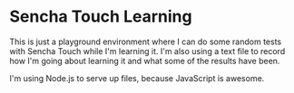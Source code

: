 Sencha Touch Learning
========================

This is just a playground environment where I can do some random tests with Sencha Touch while I'm learning it. I'm also using a text file to record how I'm going about learning it and what some of the results have been.

I'm using Node.js to serve up files, because JavaScript is awesome.